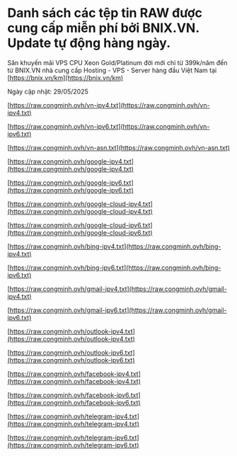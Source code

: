 # Danh sách các tệp tin RAW được cung cấp miễn phí bởi BNIX.VN. Update tự động hàng ngày.

Săn khuyến mãi VPS CPU Xeon Gold/Platinum đời mới chỉ từ 399k/năm đến từ BNIX.VN nhà cung cấp Hosting - VPS - Server hàng đầu Việt Nam tại [https://bnix.vn/km](https://bnix.vn/km)

Ngày cập nhật: 29/05/2025

[https://raw.congminh.ovh/vn-ipv4.txt](https://raw.congminh.ovh/vn-ipv4.txt)

[https://raw.congminh.ovh/vn-ipv6.txt](https://raw.congminh.ovh/vn-ipv6.txt)

[https://raw.congminh.ovh/vn-asn.txt](https://raw.congminh.ovh/vn-asn.txt)

[https://raw.congminh.ovh/google-ipv4.txt](https://raw.congminh.ovh/google-ipv4.txt)

[https://raw.congminh.ovh/google-ipv6.txt](https://raw.congminh.ovh/google-ipv6.txt)

[https://raw.congminh.ovh/google-cloud-ipv4.txt](https://raw.congminh.ovh/google-cloud-ipv4.txt)

[https://raw.congminh.ovh/google-cloud-ipv6.txt](https://raw.congminh.ovh/google-cloud-ipv6.txt)

[https://raw.congminh.ovh/bing-ipv4.txt](https://raw.congminh.ovh/bing-ipv4.txt)

[https://raw.congminh.ovh/bing-ipv6.txt](https://raw.congminh.ovh/bing-ipv6.txt)

[https://raw.congminh.ovh/gmail-ipv4.txt](https://raw.congminh.ovh/gmail-ipv4.txt)

[https://raw.congminh.ovh/gmail-ipv6.txt](https://raw.congminh.ovh/gmail-ipv6.txt)

[https://raw.congminh.ovh/outlook-ipv4.txt](https://raw.congminh.ovh/outlook-ipv4.txt)

[https://raw.congminh.ovh/outlook-ipv6.txt](https://raw.congminh.ovh/outlook-ipv6.txt)

[https://raw.congminh.ovh/facebook-ipv4.txt](https://raw.congminh.ovh/facebook-ipv4.txt)

[https://raw.congminh.ovh/facebook-ipv6.txt](https://raw.congminh.ovh/facebook-ipv6.txt)

[https://raw.congminh.ovh/telegram-ipv4.txt](https://raw.congminh.ovh/telegram-ipv4.txt)

[https://raw.congminh.ovh/telegram-ipv6.txt](https://raw.congminh.ovh/telegram-ipv6.txt)
